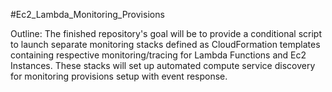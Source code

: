 #Ec2_Lambda_Monitoring_Provisions

Outline:
    The finished repository's goal will be to provide a conditional script to launch separate monitoring stacks
    defined as CloudFormation templates containing respective monitoring/tracing for Lambda Functions and Ec2 Instances. These stacks will 
    set up automated compute service discovery for monitoring provisions setup with event response.

